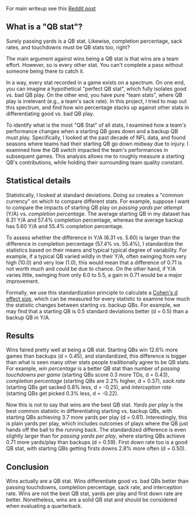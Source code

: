 For main writeup see this [Reddit post](https://www.reddit.com/r/nfl/comments/jeratd/are_wins_a_qb_stat_statistical_analyses_on_the/)

## What is a "QB stat"?

Surely passing yards is a QB stat. Likewise, completion percentage, sack rates, and touchdowns must be QB stats too, right? 

The main argument against wins being a QB stat is that wins are a team effort. However, so is every other stat. You can't complete a pass without someone being there to catch it. 

In a way, every stat recorded in a game exists on a spectrum. On one end, you can imagine a hypothetical "perfect QB stat", which fully isolates good vs. bad QB play. On the other end, you have pure "team stats", where QB play is irrelevant (e.g., a team's sack rate). In this project, I tried to map out this spectrum, and find how win percentage stacks up against other stats in differentiating good vs. bad QB play. 

To identify what is the most "QB Stat" of all stats, I examined how a team's performance changes when a starting QB goes down and a backup QB must play. Specifically, I looked at the past decade of NFL data, and found seasons where teams had their starting QB go down midway due to injury. I examined how the QB switch impacted the team's performances in subsequent games. This analysis allows me to roughly measure a starting QB's contributions, while holding their surrounding team quality constant.

## Statistical details

Statistically, I looked at standard deviations. Doing so creates a "common currency" on which to compare different stats. For example, suppose I want to compare the impacts of starting QB play on *passing yards per attempt* (Y/A) vs. *completion percentage*. The average starting QB in my dataset has 6.31 Y/A and 57.4% completion percentage, whereas the average backup has 5.60 Y/A and 55.4% completion percentage. 

To assess whether the difference in Y/A (6.31 vs. 5.60) is larger than the difference in completion percentage (57.4% vs. 55.4%), I standardize the statistics based on their means and typical typical degree of variability. For example, if a typical QB varied wildly in their Y/A, often swinging from very high (10.0) and very low (1.0), this would mean that a difference of 0.71 is not worth much and could be due to chance. On the other hand, if Y/A varies little, swinging from only 6.0 to 5.5, a gain in 0.71 would be a major improvement. 

Formally, we use this standardization principle to calculate a [Cohen's d effect size](https://en.wikipedia.org/wiki/Effect_size#Cohen's_d), which can be measured for every statistic to examine how much the statistic changes between starting vs. backup QBs. For example, we may find that a starting QB is 0.5 standard deviations better (d = 0.5) than a backup QB in Y/A.

## Results

Wins faired pretty well at being a QB stat. Starting QBs win 12.6% more games than backups (d = 0.45), and standardized, this difference is bigger than what is seen many other stats people traditionally agree to be QB stats. For example, *win percentage* is a better QB stat than number of *passing touchdowns per game* (starting QBs score 0.3 more TDs, d = 0.43), *completion percentage* (starting QBs are 2.2% higher, d = 0.37), *sack rate* (starting QBs get sacked 0.8% less, d = -0.25), and *interception rate* (starting QBs get picked 0.3% less, d = -0.22).

Now this is not to say that wins are the best QB stat. *Yards per play* is the best common statistic in differentiating starting vs. backup QBs, with starting QBs achieving 3.7 more yards per play (d = 0.61). Interestingly, this is plain yards per play, which includes outcomes of plays where the QB just hands off the ball to the running back. The standardized difference is even slightly larger than for *passing yards per play*, where starting QBs achieve 0.71 more yards/play than backups (d = 0.59). First down rate too is a good QB stat, with starting QBs getting firsts downs 2.8% more often (d = 0.50). 

## Conclusion

Wins actually are a QB stat. Wins differentiate good vs. bad QBs better than passing touchdowns, completion percentage, sack rate, and interception rate. Wins are not the best QB stat, yards per play and first down rate are better. Nonetheless, wins are a solid QB stat and should be considered when evaluating a quarterback. 
